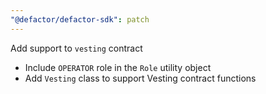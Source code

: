```yaml
---
"@defactor/defactor-sdk": patch
---
```


Add support to `vesting` contract

  - Include `OPERATOR` role in the `Role` utility object
  - Add `Vesting` class to support Vesting contract functions
